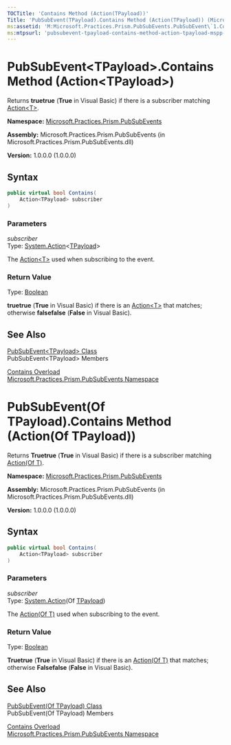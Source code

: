 ```yaml
---
TOCTitle: 'Contains Method (Action(TPayload))'
Title: 'PubSubEvent(TPayload).Contains Method (Action(TPayload)) (Microsoft.Practices.Prism.PubSubEvents)'
ms:assetid: 'M:Microsoft.Practices.Prism.PubSubEvents.PubSubEvent\`1.Contains(System.Action{\`0})'
ms:mtpsurl: 'pubsubevent-tpayload-contains-method-action-tpayload-mspp-pubsubevents.md'
---
```


# PubSubEvent&lt;TPayload&gt;.Contains Method (Action&lt;TPayload&gt;)

Returns **truetrue** (**True** in Visual Basic) if there is a subscriber matching [Action&lt;T&gt;](http://msdn.microsoft.com/en-us/library/018hxwa8).

**Namespace:** [Microsoft.Practices.Prism.PubSubEvents](/patterns-practices/reference/mspp-pubsubevents-namespace)

**Assembly:** Microsoft.Practices.Prism.PubSubEvents (in Microsoft.Practices.Prism.PubSubEvents.dll) 

**Version:** 1.0.0.0 (1.0.0.0)

## Syntax

```C#
public virtual bool Contains(
	Action<TPayload> subscriber
)
```

### Parameters

*subscriber*  
Type: [System.Action](http://msdn.microsoft.com/en-us/library/018hxwa8)&lt;[TPayload](/patterns-practices/reference/pubsubevent-tpayload-class-mspp-pubsubevents)&gt;

The [Action&lt;T&gt;](http://msdn.microsoft.com/en-us/library/018hxwa8) used when subscribing to the event.

### Return Value

Type: [Boolean](http://msdn.microsoft.com/en-us/library/a28wyd50)

**truetrue** (**True** in Visual Basic) if there is an [Action&lt;T&gt;](http://msdn.microsoft.com/en-us/library/018hxwa8) that matches; otherwise **falsefalse** (**False** in Visual Basic).

## See Also

[PubSubEvent&lt;TPayload&gt; Class](/patterns-practices/reference/pubsubevent-tpayload-class-mspp-pubsubevents)<br/>
PubSubEvent&lt;TPayload&gt; Members

[Contains Overload](/patterns-practices/reference/pubsubevent-tpayload-contains-method-mspp-pubsubevents)<br/>
[Microsoft.Practices.Prism.PubSubEvents Namespace](/patterns-practices/reference/mspp-pubsubevents-namespace)<br/>

# PubSubEvent(Of TPayload).Contains Method (Action(Of TPayload))

Returns **Truetrue** (**True** in Visual Basic) if there is a subscriber matching [Action(Of T)](http://msdn.microsoft.com/en-us/library/018hxwa8).

**Namespace:** [Microsoft.Practices.Prism.PubSubEvents](/patterns-practices/reference/mspp-pubsubevents-namespace)

**Assembly:** Microsoft.Practices.Prism.PubSubEvents (in Microsoft.Practices.Prism.PubSubEvents.dll) 

**Version:** 1.0.0.0 (1.0.0.0)

## Syntax

```C#
public virtual bool Contains(
	Action<TPayload> subscriber
)
```

### Parameters

*subscriber*  
Type: [System.Action](http://msdn.microsoft.com/en-us/library/018hxwa8)(Of [TPayload](/patterns-practices/reference/pubsubevent-tpayload-class-mspp-pubsubevents))

The [Action(Of T)](http://msdn.microsoft.com/en-us/library/018hxwa8) used when subscribing to the event.

### Return Value

Type: [Boolean](http://msdn.microsoft.com/en-us/library/a28wyd50)

**Truetrue** (**True** in Visual Basic) if there is an [Action(Of T)](http://msdn.microsoft.com/en-us/library/018hxwa8) that matches; otherwise **Falsefalse** (**False** in Visual Basic).

## See Also

[PubSubEvent(Of TPayload) Class](/patterns-practices/reference/pubsubevent-tpayload-class-mspp-pubsubevents)<br/>
PubSubEvent(Of TPayload) Members

[Contains Overload](/patterns-practices/reference/pubsubevent-tpayload-contains-method-mspp-pubsubevents)<br/>
[Microsoft.Practices.Prism.PubSubEvents Namespace](/patterns-practices/reference/mspp-pubsubevents-namespace)<br/>
